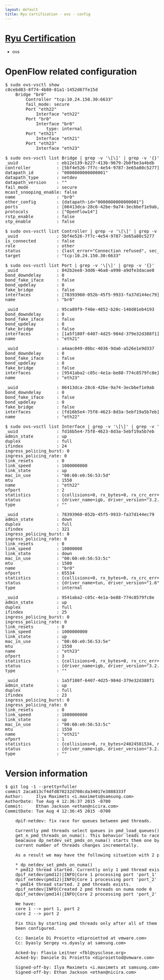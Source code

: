 ```yaml
---
layout: default
title: Ryu Certification - ovs - config
---
```

# [Ryu Certification](http://osrg.github.io/ryu/certification.html)
* ovs 

# OpenFlow related configuration
<pre>
$ sudo ovs-vsctl show
c0cebd83-8f74-4b80-81a1-1452d67fe15d
    Bridge "br0"
        Controller "tcp:10.24.150.30:6633"
        fail_mode: secure
        Port "eth22"
            Interface "eth22"
        Port "br0"
            Interface "br0"
                type: internal
        Port "eth21"
            Interface "eth21"
        Port "eth23"
            Interface "eth23"

$ sudo ovs-vsctl list Bridge | grep -v '\[\]' | grep -v '{}'
_uuid               : eb12e139-b227-413b-9679-2b0fbe3a4bdb
controller          : [5bf4e526-7f7c-4e54-9787-3e65a80c5277]
datapath_id         : "0000000000000001"
datapath_type       : netdev
datapath_version    : "<built-in>"
fail_mode           : secure
mcast_snooping_enable: false
name                : "br0"
other_config        : {datapath-id="0000000000000001"}
ports               : [06413dca-28c6-42be-9a74-3ecbbef1e9ab, 842b2ee8-3dd6-46a8-a998-a9dfe3dacae0, 95ca89f9-f40e-4852-b20c-140d01eb4193, a4aac049-d0bc-4036-9da6-a526e1e9d337]
protocols           : ["OpenFlow14"]
rstp_enable         : false
stp_enable          : false

$ sudo ovs-vsctl list Controller | grep -v '\[\]' | grep -v '{}'
_uuid               : 5bf4e526-7f7c-4e54-9787-3e65a80c5277
is_connected        : false
role                : other
status              : {last_error="Connection refused", sec_since_disconnect="1", state=BACKOFF}
target              : "tcp:10.24.150.30:6633"

$ sudo ovs-vsctl list Port | grep -v '\[\]' | grep -v '{}'
_uuid               : 842b2ee8-3dd6-46a8-a998-a9dfe3dacae0
bond_downdelay      : 0
bond_fake_iface     : false
bond_updelay        : 0
fake_bridge         : false
interfaces          : [78393960-052b-45f5-9933-fa37d144ec79]
name                : "br0"

_uuid               : 95ca89f9-f40e-4852-b20c-140d01eb4193
bond_downdelay      : 0
bond_fake_iface     : false
bond_updelay        : 0
fake_bridge         : false
interfaces          : [1a5f180f-6407-4d25-984d-379e32d388f1]
name                : "eth21"

_uuid               : a4aac049-d0bc-4036-9da6-a526e1e9d337
bond_downdelay      : 0
bond_fake_iface     : false
bond_updelay        : 0
fake_bridge         : false
interfaces          : [9541aba2-c05c-4e1a-be88-774c8579fc8e]
name                : "eth23"

_uuid               : 06413dca-28c6-42be-9a74-3ecbbef1e9ab
bond_downdelay      : 0
bond_fake_iface     : false
bond_updelay        : 0
fake_bridge         : false
interfaces          : [fd16b5e4-75f8-4623-8d3a-5ebf19a5b7eb]
name                : "eth22"

$ sudo ovs-vsctl list Interface | grep -v '\[\]' | grep -v '{}'
_uuid               : fd16b5e4-75f8-4623-8d3a-5ebf19a5b7eb
admin_state         : up
duplex              : full
ifindex             : 24
ingress_policing_burst: 0
ingress_policing_rate: 0
link_resets         : 0
link_speed          : 1000000000
link_state          : up
mac_in_use          : "00:60:e0:56:53:5d"
mtu                 : 1550
name                : "eth22"
ofport              : 2
statistics          : {collisions=0, rx_bytes=0, rx_crc_err=0, rx_dropped=0, rx_errors=0, rx_frame_err=0, rx_over_err=0, rx_packets=0, tx_bytes=18089315792, tx_dropped=0, tx_errors=0, tx_packets=12064077}
status              : {driver_name=igb, driver_version="3.2.10-k", firmware_version="2.10-9"}
type                : ""

_uuid               : 78393960-052b-45f5-9933-fa37d144ec79
admin_state         : down
duplex              : full
ifindex             : 321
ingress_policing_burst: 0
ingress_policing_rate: 0
link_resets         : 0
link_speed          : 10000000
link_state          : down
mac_in_use          : "00:60:e0:56:53:5c"
mtu                 : 1500
name                : "br0"
ofport              : 65534
statistics          : {collisions=0, rx_bytes=0, rx_crc_err=0, rx_dropped=0, rx_errors=0, rx_frame_err=0, rx_over_err=0, rx_packets=0, tx_bytes=0, tx_dropped=0, tx_errors=0, tx_packets=0}
status              : {driver_name=tun, driver_version="1.6", firmware_version="N/A"}
type                : internal

_uuid               : 9541aba2-c05c-4e1a-be88-774c8579fc8e
admin_state         : up
duplex              : full
ifindex             : 25
ingress_policing_burst: 0
ingress_policing_rate: 0
link_resets         : 0
link_speed          : 1000000000
link_state          : up
mac_in_use          : "00:60:e0:56:53:5e"
mtu                 : 1550
name                : "eth23"
ofport              : 3
statistics          : {collisions=0, rx_bytes=0, rx_crc_err=0, rx_dropped=0, rx_errors=0, rx_frame_err=0, rx_over_err=0, rx_packets=0, tx_bytes=1176922500, tx_dropped=0, tx_errors=0, tx_packets=784615}
status              : {driver_name=igb, driver_version="3.2.10-k", firmware_version="2.10-9"}
type                : ""

_uuid               : 1a5f180f-6407-4d25-984d-379e32d388f1
admin_state         : up
duplex              : full
ifindex             : 23
ingress_policing_burst: 0
ingress_policing_rate: 0
link_resets         : 0
link_speed          : 1000000000
link_state          : up
mac_in_use          : "00:60:e0:56:53:5c"
mtu                 : 1550
name                : "eth21"
ofport              : 1
statistics          : {collisions=0, rx_bytes=24024581534, rx_crc_err=0, rx_dropped=0, rx_errors=0, rx_frame_err=0, rx_over_err=0, rx_packets=16026376, tx_bytes=0, tx_dropped=0, tx_errors=0, tx_packets=0}
status              : {driver_name=igb, driver_version="3.2.10-k", firmware_version="2.10-9"}
type                : ""
</pre>

# Version information
<pre>
$ git log -1 --pretty=fuller
commit 2aca813cf4dfd870232d708cda34017e3888333f
Author:     Ilya Maximets &lt;i.maximets@samsung.com&gt;
AuthorDate: Tue Aug 4 12:36:37 2015 -0700
Commit:     Ethan Jackson &lt;ethan@nicira.com&gt;
CommitDate: Tue Aug 4 12:36:45 2015 -0700

    dpif-netdev: fix race for queues between pmd threads.
    
    Currently pmd threads select queues in pmd_load_queues&#40;&#41; according to
    get_n_pmd_threads_on_numa&#40;&#41;. This behavior leads to race between pmds,
    beacause dp_netdev_set_pmds_on_numa&#40;&#41; starts them one by one and
    current number of threads changes incrementally.
    
    As a result we may have the following situation with 2 pmd threads:
    
    * dp_netdev_set_pmds_on_numa&#40;&#41;
    * pmd12 thread started. Currently only 1 pmd thread exists.
    dpif_netdev&#40;pmd12&#41;|INFO|Core 1 processing port 'port_1'
    dpif_netdev&#40;pmd12&#41;|INFO|Core 1 processing port 'port_2'
    * pmd14 thread started. 2 pmd threads exists.
    dpif_netdev|INFO|Created 2 pmd threads on numa node 0
    dpif_netdev&#40;pmd14&#41;|INFO|Core 2 processing port 'port_2'
    
    We have:
    core 1 --&gt; port 1, port 2
    core 2 --&gt; port 2
    
    Fix this by starting pmd threads only after all of them have
    been configured.
    
    Cc: Daniele Di Proietto &lt;diproiettod at vmware.com&gt;
    Cc: Dyasly Sergey &lt;s.dyasly at samsung.com&gt;
    
    Acked-by: Flavio Leitner &lt;fbl@sysclose.org&gt;
    Acked-by: Daniele Di Proietto &lt;diproiettod@vmware.com&gt;
    
    Signed-off-by: Ilya Maximets &lt;i.maximets at samsung.com&gt;
    Signed-off-by: Ethan Jackson &lt;ethan@nicira.com&gt;
</pre>
